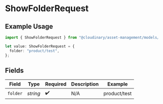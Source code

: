 # ShowFolderRequest

## Example Usage

```typescript
import { ShowFolderRequest } from "@cloudinary/asset-management/models/operations";

let value: ShowFolderRequest = {
  folder: "product/test",
};
```

## Fields

| Field              | Type               | Required           | Description        | Example            |
| ------------------ | ------------------ | ------------------ | ------------------ | ------------------ |
| `folder`           | *string*           | :heavy_check_mark: | N/A                | product/test       |